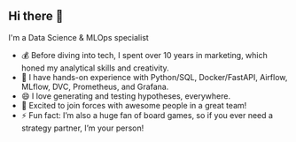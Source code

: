 ## Hi there 👋

I'm a Data Science & MLOps specialist
- 💰 Before diving into tech, I spent over 10 years in marketing, which honed my analytical skills and creativity.
- 💾 I have hands-on experience with Python/SQL, Docker/FastAPI, Airflow, MLflow, DVC, Prometheus, and Grafana.
- 😄 I love generating and testing hypotheses, everywhere.
- 🤙 Excited to join forces with awesome people in a great team!
- ⚡ Fun fact: I’m also a huge fan of board games, so if you ever need a strategy partner, I’m your person!

<!--
**Evgenme/Evgenme** is a ✨ _special_ ✨ repository because its `README.md` (this file) appears on your GitHub profile.

Here are some ideas to get you started:

- 🔭 I’m currently working on ...
- 🌱 I’m currently learning ...
- 👯 I’m looking to collaborate on ...
- 🤔 I’m looking for help with ...
- 💬 Ask me about ...
- 📫 How to reach me: ...
- 😄 Pronouns: ...
- ⚡ Fun fact: ...
-->
